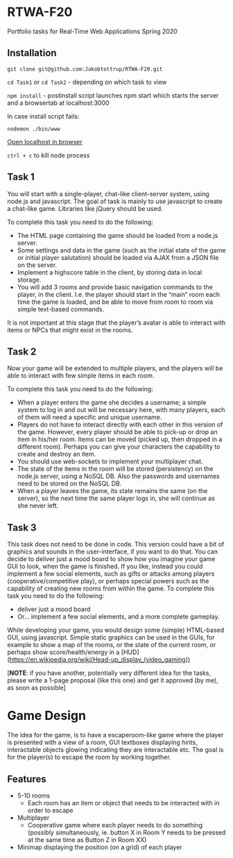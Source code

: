 # RTWA-F20
Portfolio tasks for Real-Time Web Applications Spring 2020
## Installation
`git clone git@github.com:Jakobtottrup/RTWA-F20.git`  

`cd Task1` or `cd Task2` - depending on which task to view

`npm install` - postinstall script launches npm start which starts the server and a browsertab at localhost:3000

In case install script fails: 

`nodemon ./bin/www`

[Open localhost in browser](http://localhost:3000)



`ctrl + c` to kill node process

## Task 1
You will start with a single-player, chat-like client-server system, using node.js and javascript.
The goal of task is mainly to use javascript to create a chat-like game. Libraries like jQuery should be used.

To complete this task you need to do the following:
- The HTML page containing the game should be loaded from a node.js server.
- Some settings and data in the game (such as the initial state of the game or initial player salutation) should be loaded via AJAX from a JSON file on the server.
- Implement a highscore table in the client, by storing data in local storage.
- You will add 3 rooms and provide basic navigation commands to the player, in the client. I.e. the player should start in the “main” room each time the game is loaded, and be able to move from room to room via simple text-based commands.

It is not important at this stage that the player’s avatar is able to interact with items or NPCs that might exist in the rooms.



## Task 2
Now your game will be extended to multiple players, and the players will be able to interact with few simple items in each room.

To complete this task you need to do the following:
- When a player enters the game she decides a username; a simple system to log in and out will be necessary here, with many players, each of them will need a specific and unique username.
- Players do not have to interact directly with each other in this version of the game. However, every player should be able to pick-up or drop an item in his/her room. Items can be moved (picked up, then dropped in a different room).  Perhaps you can give your characters the capability to create and destroy an item.
- You should use web-sockets to implement your multiplayer chat.
- The state of the items in the room will be stored (persistency) on the node.js server, using a NoSQL DB. Also the passwords and usernames need to be stored on the NoSQL DB.
- When a player leaves the game, its state remains the same (on the server), so the next time the same player logs in, she will continue as she never left.



## Task 3
This task does not need to be done in code. This version could have a bit of graphics and sounds in the user-interface, if you want to do that. You can decide to deliver just a mood board to show how you imagine your game GUI to look, when the game is finished.
If you like, instead you could implement a few social elements, such as gifts or attacks among players (cooperative/competitive play), or perhaps special powers such as the capability of creating new rooms from within the game.
To complete this task you need to do the following:
- deliver just a mood board
- Or… implement a few social elements, and a more complete gameplay.

While developing your game, you would design some (simple) HTML-based GUI, using javascript. Simple static graphics can be used in the GUIs, for example to show a map of the rooms, or the state of the current room, or perhaps show score/health/energy in a [HUD] (https://en.wikipedia.org/wiki/Head-up_display_(video_gaming))

[**NOTE**: if you have another, potentially very different idea for the tasks, please write a 1-page proposal (like this one) and get it approved (by me), as soon as possible]




# Game Design

The idea for the game, is to have a escaperoom-like game where the player is presented with a view of a room, GUI textboxes displaying hints, interactable objects glowing indicating they are interactable etc. The goal is for the player(s) to escape the room by working together.


## Features

- 5-10 rooms
  - Each room has an item or object that needs to be interacted with in order to escape
- Multiplayer
  - Cooperative game where each player needs to do something (possibly simultaneously, ie. button X in Room Y needs to be pressed at the same time as Button Z in Room XX)
- Minimap displaying the position (on a grid) of each player
